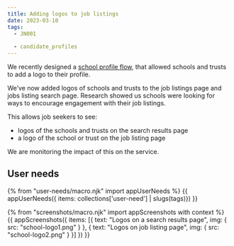 ```yaml
---
title: Adding logos to job listings
date: 2023-03-10
tags:
  - JN001
  
  - candidate_profiles
---
```


We recently designed a [school profile flow](/creating-a-school-profile/), that allowed schools and trusts to add a logo to their profile.

We’ve now added logos of schools and trusts to the job listings page and jobs listing search page. Research showed us schools were looking for ways to encourage engagement with their job listings.

This allows job seekers to see:

- logos of the schools and trusts on the search results page
- a logo of the school or trust on the job listing page

We are monitoring the impact of this on the service.


## User needs

{% from "user-needs/macro.njk" import appUserNeeds %}
{{ appUserNeeds({ items: collections['user-need'] | slugs(tags)}) }}

{% from "screenshots/macro.njk" import appScreenshots with context %}
{{ appScreenshots({
  items: [{
    text: "Logos on a search results page",
    img: { src: "school-logo1.png" }
  }, {
    text: "Logos on job listing page",
    img: { src: "school-logo2.png" }
  }]
}) }}
